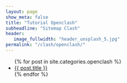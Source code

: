 ```yaml
---
layout: page
show_meta: false
title: "Tutorial Openclash"
subheadline: "Sitemap Clash"
header:
   image_fullwidth: "header_unsplash_5.jpg"
permalink: "/clash/openclash/"
---
```

<ul>
    {% for post in site.categories.openclash %}
    <li><a href="{{ site.url }}{{ site.baseurl }}{{ post.url }}">{{ post.title }}</a></li>
    {% endfor %}
</ul>